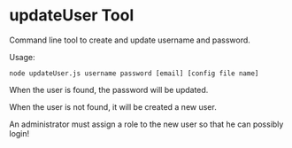 # updateUser Tool

Command line tool to create and update username and password.

Usage:

    node updateUser.js username password [email] [config file name]

When the user is found, the password will be updated.

When the user is not found, it will be created a new user.

An administrator must assign a role to the new user so that he can possibly login!